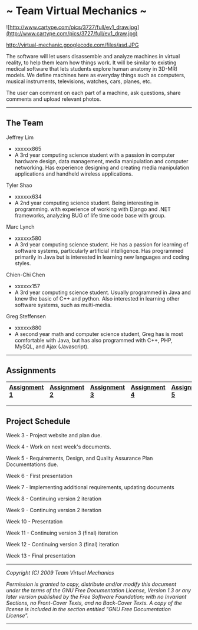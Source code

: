 

# **~ Team Virtual Mechanics ~** #

![http://www.cartype.com/pics/3727/full/ev1_draw.jpg](http://www.cartype.com/pics/3727/full/ev1_draw.jpg)

http://virtual-mechanic.googlecode.com/files/asd.JPG

The software will let users disassemble and analyze machines in virtual reality, to help them learn how things work. It will be similar to existing medical software that lets students explore human anatomy in 3D-MRI models. We define machines here as everyday things such as computers, musical instruments, televisions, watches, cars, planes, etc.

The user can comment on each part of a machine, ask questions, share comments and upload relevant photos.




---


## **The Team** ##

Jeffrey Lim
  * xxxxxx865
  * A 3rd year computing science student with a passion in computer hardware design, data management, media manipulation and computer networking. Has experience designing and creating media manipulation applications and handheld wireless applications.

Tyler Shao
  * xxxxxx634
  * A 2nd year computing science student. Being interesting in programming. with experience of working with Django and .NET frameworks,  analyzing BUG of life time code base with group.

Marc Lynch
  * xxxxxx580
  * A 3rd year computing science student. He has a passion for learning of software systems, particularly artificial intelligence. Has programmed primarily in Java but is interested in learning new languages and coding styles.

Chien-Chi Chen
  * xxxxxx157
  * A 3rd year computing science student. Usually programmed in Java and knew the basic of C++ and python. Also interested in learning other software systems, such as multi-media.

Greg Steffensen
  * xxxxxx880
  * A second year math and computer science student, Greg has is most comfortable with Java, but has also programmed with C++, PHP, MySQL, and Ajax (Javascript).


---


## **Assignments** ##

| [Assignment 1](http://code.google.com/p/virtual-mechanic/wiki/Assignment_1) | [Assignment 2](http://code.google.com/p/virtual-mechanic/wiki/Assignment_2) | [Assignment 3](http://code.google.com/p/virtual-mechanic/wiki/Assignment_3) | [Assignment 4](http://code.google.com/p/virtual-mechanic/wiki/Assignment_4) | [Assignment 5](http://code.google.com/p/virtual-mechanic/wiki/Assignment_5) |
|:----------------------------------------------------------------------------|:----------------------------------------------------------------------------|:----------------------------------------------------------------------------|:----------------------------------------------------------------------------|:----------------------------------------------------------------------------|



---


## **Project Schedule** ##

Week 3 - Project website and plan due.

Week 4 - Work on next week's documents.

Week 5 - Requirements, Design, and Quality Assurance Plan Documentations due.

Week 6 - First presentation

Week 7 - Implementing additional requirements, updating documents

Week 8 - Continuing version 2 iteration

Week 9 - Continuing version 2 iteration

Week 10 - Presentation

Week 11 - Continuing version 3 (final) iteration

Week 12 - Continuing version 3 (final) iteration

Week 13 - Final presentation


---



_Copyright (C) 2009 Team Virtual Mechanics_

_Permission is granted to copy, distribute and/or modify this document under the terms of the GNU Free Documentation License, Version 1.3 or any later version published by the Free Software Foundation; with no Invariant Sections, no Front-Cover Texts, and no Back-Cover Texts. A copy of the license is included in the section entitled "GNU Free Documentation License"._


---
